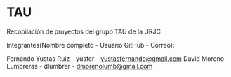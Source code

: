 # TAU
Recopilación de proyectos del grupo TAU de la URJC

Integrantes(Nombre completo - Usuario GitHub - Correo):

Fernando Yustas Ruiz - yusfer - yustasfernando@gmail.com
David Moreno Lumbreras - dlumbrer - dmorenolumb@gmail.com
